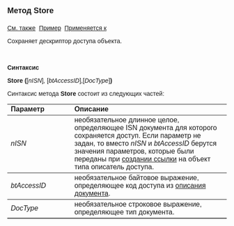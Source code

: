 <html>
<head>
<title>Описатель доступа\Store</title>
</head>

<body>

<p><font size="4" face="Arial"><strong>Метод Store<br>
<br>
</strong></font><font face="Arial"><a href="../AsAccessDesc.html">См. 
также</a>&nbsp; <u>Пример</u>&nbsp; <a href="../AsAccessDesc.html">Применяется к</a></font></p>

<p><font face="Arial">Сохраняет дескриптор доступа объекта.</font></p>

<p>&nbsp;</p>

<p class="label"><font face="Arial"><b>Синтаксис</b></font></p>

<p><font face="Arial"><strong>Store (</strong>[<em>nISN</em>]<em>, </em>
[<em>btAccessID</em>],[<em>DocType</em>]<strong>)</strong></font></p>

<p><font face="Arial">Синтаксис метода <strong>Store</strong>
состоит из следующих частей:</font></p>

<table border="1" cellPadding="5" cols="2" frame="below" rules="rows">
<TBODY>
  <tr vAlign="top">
    <td class="label" width="29%"><font face="Arial"><b>Параметр</b></font></td>
    <td class="label" width="71%"><font face="Arial"><strong>Описание</strong></font></td>
  </tr>
  <tr>
    <td class="label" width="29%"><font face="Arial"><em>nISN</em></font></td>
    <td class="label" width="71%"><font face="Arial">необязательное 
	длинное целое, определяющее ISN документа для которого сохраняется доступ. 
	Если параметр не задан, то вместо <em>nISN</em> и <em>btAccessID</em> 
	берутся значения параметров, которые были переданы при
      <a href="../Functions/AccessControl/AccessDesc.html">создании ссылки</a> на 
	объект типа описатель доступа.</font></td>
  </tr>
  <tr>
    <td class="label" width="29%"><font face="Arial"><em>btAccessID</em></font></td>
    <td class="label" width="71%"><font face="Arial">необязательное 
	байтовое выражение, определяющее код доступа из <a
    href="../../Defs/doc.html">описания документа</a>.</font></td>
  </tr>
	<tr>
    <td class="label" width="29%"><font face="Arial"><em>DocType</em></font></td>
    <td class="label" width="71%"><font face="Arial">необязательное 
	строковое выражение, определяющее тип документа.</font></td>
  </tr>
</table>
</body>
</html>
